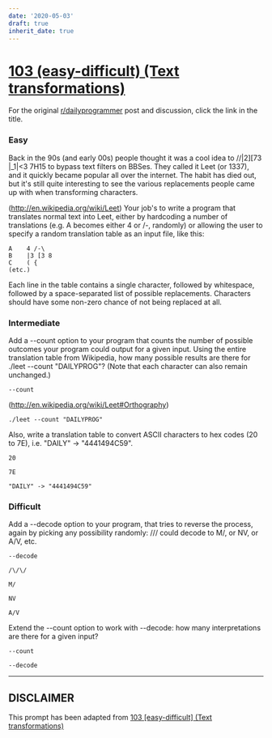 ```yaml
---
date: '2020-05-03'
draft: true
inherit_date: true
---
```


# [103 (easy-difficult) (Text transformations)](https://www.reddit.com/r/dailyprogrammer/comments/11erhd/10132012_challenge_103_easydifficult_text/)

For the original [r/dailyprogrammer](https://www.reddit.com/r/dailyprogrammer/) post and discussion, click the link in the title.

### Easy
Back in the 90s (and early 00s) people thought it was a cool idea to \/\/|2][73 |_1|<3 7H15 to bypass text filters on BBSes. They called it Leet (or 1337), and it quickly became popular all over the internet. The habit has died out, but it's still quite interesting to see the various replacements people came up with when transforming characters.

(http://en.wikipedia.org/wiki/Leet)
Your job's to write a program that translates normal text into Leet, either by hardcoding a number of translations (e.g. A becomes either 4 or /-\, randomly) or allowing the user to specify a random translation table as an input file, like this:


```
A    4 /-\
B    |3 [3 8
C    ( {
(etc.)
```
Each line in the table contains a single character, followed by whitespace, followed by a space-separated list of possible replacements. Characters should have some non-zero chance of not being replaced at all.

### Intermediate
Add a --count option to your program that counts the number of possible outcomes your program could output for a given input. Using the entire translation table from Wikipedia, how many possible results are there for ./leet --count "DAILYPROG"? (Note that each character can also remain unchanged.)


```
--count
```
(http://en.wikipedia.org/wiki/Leet#Orthography)

```
./leet --count "DAILYPROG"
```
Also, write a translation table to convert ASCII characters to hex codes (20 to 7E), i.e. "DAILY" -> "4441494C59".


```
20
```

```
7E
```

```
"DAILY" -> "4441494C59"
```
### Difficult
Add a --decode option to your program, that tries to reverse the process, again by picking any possibility randomly: /\/\/ could decode to M/, or NV, or A/V, etc.


```
--decode
```

```
/\/\/
```

```
M/
```

```
NV
```

```
A/V
```
Extend the --count option to work with --decode: how many interpretations are there for a given input?


```
--count
```

```
--decode
```

----
## **DISCLAIMER**
This prompt has been adapted from [103 [easy-difficult] (Text transformations)](https://www.reddit.com/r/dailyprogrammer/comments/11erhd/10132012_challenge_103_easydifficult_text/
)
